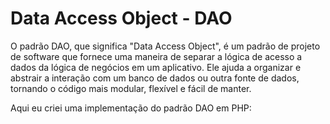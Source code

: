 # Data Access Object - DAO

O padrão DAO, que significa "Data Access Object", é um padrão de projeto de software que fornece uma maneira de separar a lógica de acesso a dados da lógica de negócios em um aplicativo. Ele ajuda a organizar e abstrair a interação com um banco de dados ou outra fonte de dados, tornando o código mais modular, flexível e fácil de manter.

Aqui eu criei uma implementação do padrão DAO em PHP:
